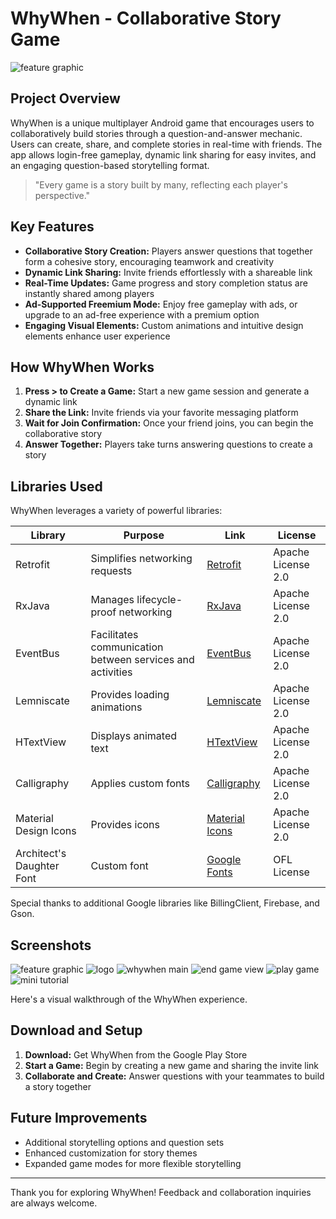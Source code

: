 # WhyWhen - Collaborative Story Game

![feature graphic](/images/image.png)

## Project Overview

WhyWhen is a unique multiplayer Android game that encourages users to collaboratively build stories through a question-and-answer mechanic. Users can create, share, and complete stories in real-time with friends. The app allows login-free gameplay, dynamic link sharing for easy invites, and an engaging question-based storytelling format.

> "Every game is a story built by many, reflecting each player's perspective."

## Key Features

- **Collaborative Story Creation:** Players answer questions that together form a cohesive story, encouraging teamwork and creativity
- **Dynamic Link Sharing:** Invite friends effortlessly with a shareable link
- **Real-Time Updates:** Game progress and story completion status are instantly shared among players
- **Ad-Supported Freemium Mode:** Enjoy free gameplay with ads, or upgrade to an ad-free experience with a premium option
- **Engaging Visual Elements:** Custom animations and intuitive design elements enhance user experience

## How WhyWhen Works

1. **Press > to Create a Game:** Start a new game session and generate a dynamic link
2. **Share the Link:** Invite friends via your favorite messaging platform
3. **Wait for Join Confirmation:** Once your friend joins, you can begin the collaborative story
4. **Answer Together:** Players take turns answering questions to create a story

## Libraries Used

WhyWhen leverages a variety of powerful libraries:

| Library                   | Purpose                                                   | Link                                                                  | License            |
| ------------------------- | --------------------------------------------------------- | --------------------------------------------------------------------- | ------------------ |
| Retrofit                  | Simplifies networking requests                            | [Retrofit](https://square.github.io/retrofit/)                        | Apache License 2.0 |
| RxJava                    | Manages lifecycle-proof networking                        | [RxJava](https://github.com/ReactiveX/RxJava)                         | Apache License 2.0 |
| EventBus                  | Facilitates communication between services and activities | [EventBus](https://github.com/greenrobot/EventBus)                    | Apache License 2.0 |
| Lemniscate                | Provides loading animations                               | [Lemniscate](https://github.com/vlad1m1r990/Lemniscate)               | Apache License 2.0 |
| HTextView                 | Displays animated text                                    | [HTextView](https://github.com/hanks-zyh/HTextView)                   | Apache License 2.0 |
| Calligraphy               | Applies custom fonts                                      | [Calligraphy](https://github.com/InflationX/Calligraphy)              | Apache License 2.0 |
| Material Design Icons     | Provides icons                                            | [Material Icons](https://material.io/resources/icons/)                | Apache License 2.0 |
| Architect's Daughter Font | Custom font                                               | [Google Fonts](https://fonts.google.com/specimen/Architects+Daughter) | OFL License        |

Special thanks to additional Google libraries like BillingClient, Firebase, and Gson.

## Screenshots

![feature graphic](/images/image.png)
![logo](/images/image-1.png)
![whywhen main](/images/image5.png)
![end game view](/images/image-4.png)
![play game](/images/image-2.png)
![mini tutorial](/images/image-3.png)

Here's a visual walkthrough of the WhyWhen experience.

## Download and Setup

1. **Download:** Get WhyWhen from the Google Play Store
2. **Start a Game:** Begin by creating a new game and sharing the invite link
3. **Collaborate and Create:** Answer questions with your teammates to build a story together

## Future Improvements

- Additional storytelling options and question sets
- Enhanced customization for story themes
- Expanded game modes for more flexible storytelling

---

Thank you for exploring WhyWhen! Feedback and collaboration inquiries are always welcome.
